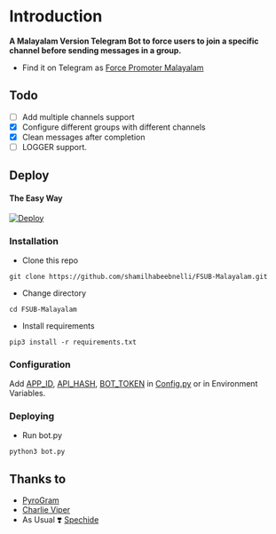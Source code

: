 


# Introduction
**A Malayalam Version Telegram Bot to force users to join a specific channel before sending messages in a group.**
- Find it on Telegram as [Force Promoter Malayalam](https://t.me/mwk_promoter)

## Todo
- [ ] Add multiple channels support
- [X] Configure different groups with different channels
- [X] Clean messages after completion
- [ ] LOGGER support.

## Deploy
#### The Easy Way

[![Deploy](https://www.herokucdn.com/deploy/button.svg)](https://heroku.com/deploy)

### Installation
- Clone this repo
```
git clone https://github.com/shamilhabeebnelli/FSUB-Malayalam.git
```
- Change directory
```
cd FSUB-Malayalam
```
- Install requirements
```
pip3 install -r requirements.txt
```

### Configuration
Add [APP_ID](https://my.telegram.org/apps), [API_HASH](https://my.telegram.org/apps), [BOT_TOKEN](https://t.me/botfather) in [Config.py](Config.py) or in Environment Variables.

### Deploying
- Run bot.py
```
python3 bot.py
```

## Thanks to
- [PyroGram](https://PyroGram.org)
- [Charlie Viper](t.me/viperadnanxd)
- As Usual ❣️ [Spechide](https://GitHub.com/spechide)
